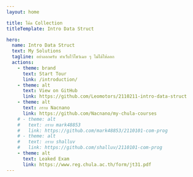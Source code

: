 ```yaml
---
layout: home

title: โค้ด Collection
titleTemplate: Intro Data Struct

hero:
  name: Intro Data Struct
  text: My Solutions
  tagline: อย่าลอกครับ ทำเว็บไว้โชว์เฉย ๆ ไม่ได้ให้ลอก
  actions:
    - theme: brand
      text: Start Tour
      link: /introduction/
    - theme: alt
      text: View on GitHub
      link: https://github.com/Leomotors/2110211-intro-data-struct
    - theme: alt
      text: กราบ Nacnano
      link: https://github.com/Nacnano/my-chula-courses
    # - theme: alt
    #   text: กราบ mark48853
    #   link: https://github.com/mark48853/2110101-com-prog
    # - theme: alt
    #   text: กราบ shalluv
    #   link: https://github.com/shalluv/2110101-com-prog
    - theme: alt
      text: Leaked Exam
      link: https://www.reg.chula.ac.th/form/jt31.pdf
---
```

